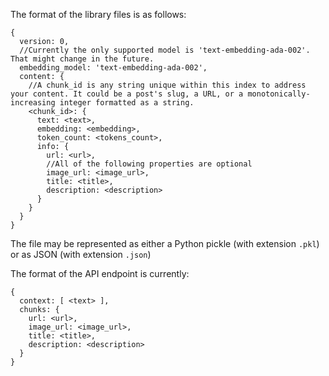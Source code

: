 The format of the library files is as follows:
```
{
  version: 0,
  //Currently the only supported model is 'text-embedding-ada-002'. That might change in the future.
  embedding_model: 'text-embedding-ada-002',
  content: {
    //A chunk_id is any string unique within this index to address your content. It could be a post's slug, a URL, or a monotonically-increasing integer formatted as a string.
    <chunk_id>: {
      text: <text>,
      embedding: <embedding>,
      token_count: <tokens_count>,
      info: {
        url: <url>,
        //All of the following properties are optional
        image_url: <image_url>,
        title: <title>,
        description: <description>
      }
    }
  }
}
```

The file may be represented as either a Python pickle (with extension `.pkl`) or as JSON (with extension `.json`)

The format of the API endpoint is currently:

```
{
  context: [ <text> ],
  chunks: {
    url: <url>,
    image_url: <image_url>,
    title: <title>,
    description: <description>
  }
}
```

